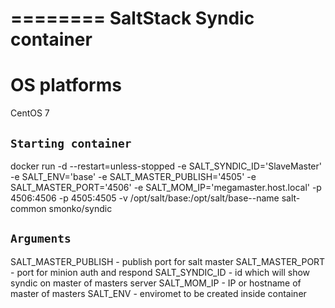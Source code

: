 ========
SaltStack Syndic container
========

OS platforms
======================
CentOS 7

``Starting container``
------------------

docker run -d --restart=unless-stopped -e SALT_SYNDIC_ID='SlaveMaster' -e SALT_ENV='base' -e SALT_MASTER_PUBLISH='4505' -e SALT_MASTER_PORT='4506' -e SALT_MOM_IP='megamaster.host.local' -p 4506:4506 -p 4505:4505 -v /opt/salt/base:/opt/salt/base--name salt-common smonko/syndic

``Arguments``
------------------
SALT_MASTER_PUBLISH - publish port for salt master
SALT_MASTER_PORT - port for minion auth and respond
SALT_SYNDIC_ID - id which will show syndic on master of masters server
SALT_MOM_IP - IP or hostname of master of masters
SALT_ENV - enviromet to be created inside container
